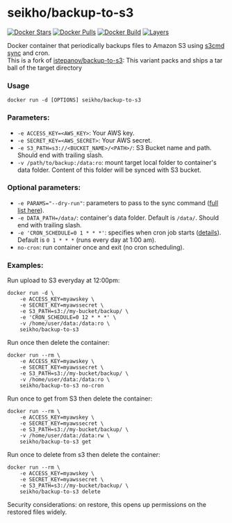# seikho/backup-to-s3

[![Docker Stars](https://img.shields.io/docker/stars/istepanov/backup-to-s3.svg)](https://hub.docker.com/r/istepanov/backup-to-s3/)
[![Docker Pulls](https://img.shields.io/docker/pulls/istepanov/backup-to-s3.svg)](https://hub.docker.com/r/istepanov/backup-to-s3/)
[![Docker Build](https://img.shields.io/docker/automated/istepanov/backup-to-s3.svg)](https://hub.docker.com/r/istepanov/backup-to-s3/)
[![Layers](https://images.microbadger.com/badges/image/istepanov/backup-to-s3.svg)](https://microbadger.com/images/istepanov/backup-to-s3)

Docker container that periodically backups files to Amazon S3 using [s3cmd sync](http://s3tools.org/s3cmd-sync) and cron.  
This is a fork of [istepanov/backup-to-s3](https://github.com/istepanov/docker-backup-to-s3): This variant packs and ships a tar ball of the target directory

### Usage

    docker run -d [OPTIONS] seikho/backup-to-s3

### Parameters:

* `-e ACCESS_KEY=<AWS_KEY>`: Your AWS key.
* `-e SECRET_KEY=<AWS_SECRET>`: Your AWS secret.
* `-e S3_PATH=s3://<BUCKET_NAME>/<PATH>/`: S3 Bucket name and path. Should end with trailing slash.
* `-v /path/to/backup:/data:ro`: mount target local folder to container's data folder. Content of this folder will be synced with S3 bucket.

### Optional parameters:

* `-e PARAMS="--dry-run"`: parameters to pass to the sync command ([full list here](http://s3tools.org/usage)).
* `-e DATA_PATH=/data/`: container's data folder. Default is `/data/`. Should end with trailing slash.
* `-e 'CRON_SCHEDULE=0 1 * * *'`: specifies when cron job starts ([details](http://en.wikipedia.org/wiki/Cron)). Default is `0 1 * * *` (runs every day at 1:00 am).
* `no-cron`: run container once and exit (no cron scheduling).

### Examples:

Run upload to S3 everyday at 12:00pm:

    docker run -d \
        -e ACCESS_KEY=myawskey \
        -e SECRET_KEY=myawssecret \
        -e S3_PATH=s3://my-bucket/backup/ \
        -e 'CRON_SCHEDULE=0 12 * * *' \
        -v /home/user/data:/data:ro \
        seikho/backup-to-s3

Run once then delete the container:

    docker run --rm \
        -e ACCESS_KEY=myawskey \
        -e SECRET_KEY=myawssecret \
        -e S3_PATH=s3://my-bucket/backup/ \
        -v /home/user/data:/data:ro \
        seikho/backup-to-s3 no-cron

Run once to get from S3 then delete the container:

    docker run --rm \
        -e ACCESS_KEY=myawskey \
        -e SECRET_KEY=myawssecret \
        -e S3_PATH=s3://my-bucket/backup/ \
        -v /home/user/data:/data:rw \
        seikho/backup-to-s3 get

Run once to delete from s3 then delete the container:

    docker run --rm \
        -e ACCESS_KEY=myawskey \
        -e SECRET_KEY=myawssecret \
        -e S3_PATH=s3://my-bucket/backup/ \
        seikho/backup-to-s3 delete

Security considerations: on restore, this opens up permissions on the restored files widely.
